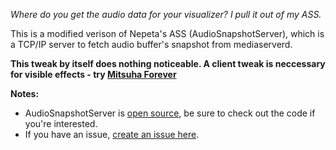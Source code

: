 *Where do you get the audio data for your visualizer? I pull it out of my ASS.*

This is a modified verison of Nepeta's ASS (AudioSnapshotServer), which is a TCP/IP server to fetch audio buffer's snapshot from mediaserverd.

**This tweak by itself does nothing noticeable. A client tweak is neccessary for visible effects - try [Mitsuha Forever](https://github.com/ConorTheDev/MitsuhaForever/)**

**Notes:**
- AudioSnapshotServer is [open source](https://github.com/cbyrne/AudioSnapshotServer), be sure to check out the code if you're interested.
- If you have an issue, [create an issue here](https://github.com/cbyrne/AudioSnapshotServer/new).